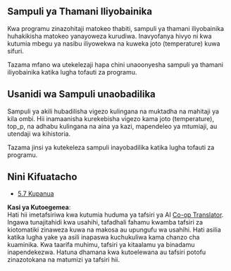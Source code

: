 <!--
CO_OP_TRANSLATOR_METADATA:
{
  "original_hash": "3cb0da3badd51d73ab78ebade2827d98",
  "translation_date": "2025-06-13T00:47:40+00:00",
  "source_file": "05-AdvancedTopics/mcp-sampling/README.md",
  "language_code": "sw"
}
-->
## Sampuli ya Thamani Iliyobainika

Kwa programu zinazohitaji matokeo thabiti, sampuli ya thamani iliyobainika huhakikisha matokeo yanayoweza kurudiwa. Inavyofanya hivyo ni kwa kutumia mbegu ya nasibu iliyowekwa na kuweka joto (temperature) kuwa sifuri.

Tazama mfano wa utekelezaji hapa chini unaoonyesha sampuli ya thamani iliyobainika katika lugha tofauti za programu.

## Usanidi wa Sampuli unaobadilika

Sampuli ya akili hubadilisha vigezo kulingana na muktadha na mahitaji ya kila ombi. Hii inamaanisha kurekebisha vigezo kama joto (temperature), top_p, na adhabu kulingana na aina ya kazi, mapendeleo ya mtumiaji, au utendaji wa kihistoria.

Tazama jinsi ya kutekeleza sampuli inayobadilika katika lugha tofauti za programu.

## Nini Kifuatacho

- [5.7 Kupanua](../mcp-scaling/README.md)

**Kasi ya Kutoegemea**:  
Hati hii imetafsiriwa kwa kutumia huduma ya tafsiri ya AI [Co-op Translator](https://github.com/Azure/co-op-translator). Ingawa tunajitahidi kwa usahihi, tafadhali fahamu kwamba tafsiri za kiotomatiki zinaweza kuwa na makosa au upungufu wa usahihi. Hati asilia katika lugha yake ya asili inapaswa kuchukuliwa kama chanzo cha kuaminika. Kwa taarifa muhimu, tafsiri ya kitaalamu ya binadamu inapendekezwa. Hatuna dhamana kwa kutoelewana au tafsiri potofu zinazotokana na matumizi ya tafsiri hii.